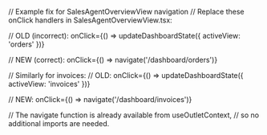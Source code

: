 // Example fix for SalesAgentOverviewView navigation
// Replace these onClick handlers in SalesAgentOverviewView.tsx:

// OLD (incorrect):
onClick={() => updateDashboardState({ activeView: 'orders' })}

// NEW (correct):
onClick={() => navigate('/dashboard/orders')}

// Similarly for invoices:
// OLD:
onClick={() => updateDashboardState({ activeView: 'invoices' })}

// NEW:
onClick={() => navigate('/dashboard/invoices')}

// The navigate function is already available from useOutletContext, 
// so no additional imports are needed.
